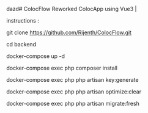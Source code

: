dazd# ColocFlow
Reworked ColocApp using Vue3 |

instructions :

git clone https://github.com/Rijenth/ColocFlow.git

cd backend

docker-compose up -d

docker-compose exec php composer install

docker-compose exec php php artisan key:generate

docker-compose exec php php artisan optimize:clear

docker-compose exec php php artisan migrate:fresh